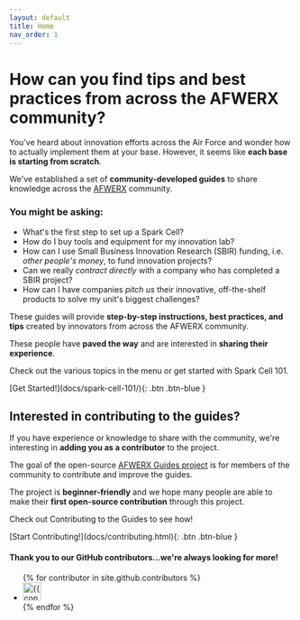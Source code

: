 ```yaml
---
layout: default
title: Home
nav_order: 1
---
```

# How can you find tips and best practices from across the AFWERX community?
You've heard about innovation efforts across the Air Force and wonder how to actually implement them at your base.  However, it seems like **each base is starting from scratch**.

We've established a set of **community-developed guides** to share knowledge across the [AFWERX](https://www.afwerx.af.mil/) community.

### You might be asking:
- What's the first step to set up a Spark Cell?
- How do I buy tools and equipment for my innovation lab?
- How can I use Small Business Innovation Research (SBIR) funding, i.e. *other people's money*, to fund innovation projects?
- Can we really *contract directly* with a company who has completed a SBIR project?
- How can I have companies *pitch us* their innovative, off-the-shelf products to solve my unit's biggest challenges?

These guides will provide **step-by-step instructions, best practices, and tips** created by innovators from across the AFWERX community.

These people have **paved the way** and are interested in **sharing their experience**.

Check out the various topics in the menu or get started with Spark Cell 101.

<span class="fs-5">
[Get Started!](docs/spark-cell-101/){: .btn .btn-blue }
</span>

## Interested in contributing to the guides?
If you have experience or knowledge to share with the community, we're interesting in **adding you as a contributor** to the project.

The goal of the open-source [AFWERX Guides project](https://github.com/infinity-spark-jbmdl/afwerx-guides) is for members of the community to contribute and improve the guides.

The project is **beginner-friendly** and we hope many people are able to make their **first open-source contribution** through this project.

Check out Contributing to the Guides to see how!

<span class="fs-5">
[Start Contributing!](docs/contributing.html){: .btn .btn-blue }
</span>

#### Thank you to our GitHub contributors...we're always looking for more!
<ul class="list-style-none">
{% for contributor in site.github.contributors %}
  <li class="d-inline-block mr-1">
     <a href="{{ contributor.html_url }}"><img src="{{ contributor.avatar_url }}" width="32" height="32" alt="{{ contributor.login }}"/></a>
  </li>
{% endfor %}
</ul>
